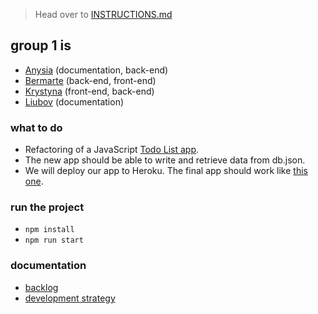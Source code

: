 > Head over to [INSTRUCTIONS.md](./INSTRUCTIONS.md)

## group 1 is

- [Anysia](https://github.com/AnisyaPurnama) (documentation, back-end)
- [Bermarte](https://github.com/bermarte) (back-end, front-end)
- [Krystyna](https://github.com/KrystynaMil) (front-end, back-end)
- [Liubov](https://github.com/LiubovPlugar) (documentation)

### what to do
- Refactoring of a JavaScript [Todo List app](https://github.com/KrystynaMil/encapsulation-list-prototype/).
- The new app should be able to write and retrieve data from db.json.
- We will deploy our app to Heroku. The final app should work like [this one](https://krystynamil.github.io/encapsulation-list-prototype/public/index.html).
### run the project
- `npm install`
- `npm run start`
### documentation
- [backlog](https://github.com/AnisyaPurnama/todolist-manager-group1/blob/main/planning/backlog.md)
- [development strategy](https://github.com/AnisyaPurnama/todolist-manager-group1/blob/main/planning/development-strategy.md)
